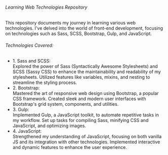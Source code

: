 <h6>Learning Web Technologies Repository</h6>

This repository documents my journey in learning various web technologies. I've delved into the world of front-end development, focusing on technologies such as Sass, SCSS, Bootstrap, Gulp, and JavaScript.

<h6>Technologies Covered:</h6>

<ul><li>1. Sass and SCSS:</li>
Explored the power of Sass (Syntactically Awesome Stylesheets) and SCSS (Sassy CSS) to enhance the maintainability and readability of my stylesheets.
Utilized features like variables, mixins, and nesting to streamline the styling process.
<li>2. Bootstrap:</li>
Mastered the art of responsive web design using Bootstrap, a popular CSS framework.
Created sleek and modern user interfaces with Bootstrap's grid system, components, and utilities.
<li>3. Gulp:</li>
Implemented Gulp, a JavaScript toolkit, to automate repetitive tasks in my workflow.
Set up tasks for compiling Sass, minifying CSS and JavaScript, and optimizing images.
<li>4. JavaScript:</li>
Strengthened my understanding of JavaScript, focusing on both vanilla JS and its integration with other technologies.
Implemented interactive and dynamic features to enhance the user experience.




